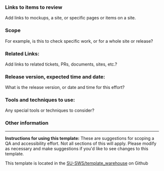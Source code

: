 
### Links to items to review
Add links to mockups, a site, or specific pages or items on a site.

### Scope
For example, is this to check specific work, or for a whole site or release?


### Related Links:
Add links to related tickets, PRs, documents, sites, etc.?


### Release version, expected time and date:
What is the release version, or date and time for this effort?


### Tools and techniques to use:
Any special tools or techniques to consider?


### Other information
---

**Instructions for using this template:**
These are suggestions for scoping a QA and accessibility effort. Not all sections of this will apply. Please modify as necessary and make suggestions if you'd like to see changes to this template.

This template is located in the [SU-SWS/template_warehouse](https://github.com/SU-SWS/template_warehouse) on Github
